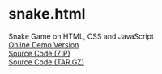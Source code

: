 # snake.html
Snake Game on HTML, CSS and JavaScript<br />
[Online Demo Version](https://pixelsuft.github.io/snake.html/)<br />
[Source Code (ZIP)](https://github.com/Pixelsuft/snake.html/archive/v1.2.zip)<br />
[Source Code (TAR.GZ)](https://github.com/Pixelsuft/snake.html/archive/v1.2.tar.gz)<br />
